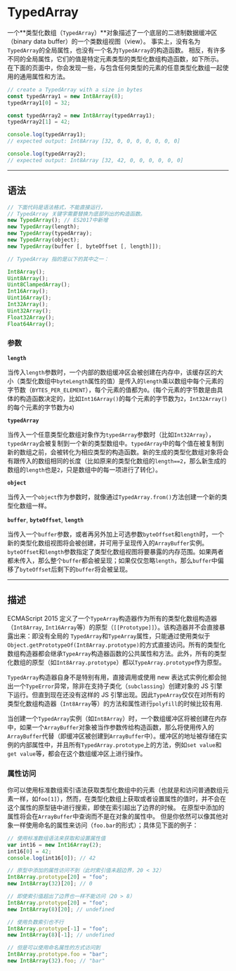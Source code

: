 # TypedArray

一个**类型化数组（`TypedArray`）**对象描述了一个底层的二进制数据缓冲区（binary data buffer）的一个类数组视图（view）。
事实上，没有名为`TypedArray`的全局属性，也没有一个名为`TypedArray`的构造函数。
相反，有许多不同的全局属性，它们的值是特定元素类型的类型化数组构造函数，如下所示。
在下面的页面中，你会发现一些，与包含任何类型的元素的任意类型化数组一起使用的通用属性和方法。

```js
// create a TypedArray with a size in bytes
const typedArray1 = new Int8Array(8);
typedArray1[0] = 32;

const typedArray2 = new Int8Array(typedArray1);
typedArray2[1] = 42;

console.log(typedArray1);
// expected output: Int8Array [32, 0, 0, 0, 0, 0, 0, 0]

console.log(typedArray2);
// expected output: Int8Array [32, 42, 0, 0, 0, 0, 0, 0]
```

---

## 语法

```js
// 下面代码是语法格式，不能直接运行，
// TypedArray 关键字需要替换为底部列出的构造函数。
new TypedArray(); // ES2017中新增
new TypedArray(length);
new TypedArray(typedArray);
new TypedArray(object);
new TypedArray(buffer [, byteOffset [, length]]);

// TypedArray 指的是以下的其中之一：

Int8Array();
Uint8Array();
Uint8ClampedArray();
Int16Array();
Uint16Array();
Int32Array();
Uint32Array();
Float32Array();
Float64Array();
```

### 参数

**`length`**

当传入`length`参数时，一个内部的数组缓冲区会被创建在内存中，该缓存区的大小（类型化数组中`byteLength`属性的值）是传入的`length`乘以数组中每个元素的字节数（`BYTES_PER_ELEMENT`），每个元素的值都为`0`。(每个元素的字节数是由具体的构造函数决定的，比如`Int16Array()`的每个元素的字节数为`2`，`Int32Array()`的每个元素的字节数为`4`)

**`typedArray`**

当传入一个任意类型化数组对象作为`typedArray`参数时（比如`Int32Array`），`typedArray`会被复制到一个新的类型数组中。`typedArray`中的每个值在被复制到新的数组之前，会被转化为相应类型的构造函数。新的生成的类型化数组对象将会有跟传入的数组相同的长度（比如原来的类型化数组的`length==2`，那么新生成的数组的`length`也是`2`，只是数组中的每一项进行了转化）。

**`object`**

当传入一个`object`作为参数时，就像通过`TypedArray.from()`方法创建一个新的类型化数组一样。

**`buffer`**, **`byteOffset`**, **`length`**

当传入一个`buffer`参数，或者再另外加上可选参数`byteOffset`和`length`时，一个新的类型化数组视图将会被创建，并可用于呈现传入的`ArrayBuffer`实例。`byteOffset`和`length`参数指定了类型化数组视图将要暴露的内存范围。如果两者都未传入，那么整个`buffer`都会被呈现；如果仅仅忽略`length`，那么`buffer`中偏移了`byteOffset`后剩下的`buffer`将会被呈现。

---

## 描述

ECMAScript 2015 定义了一个`TypeArray`构造器作为所有的类型化数组构造器（`Int8Array`, `Int16Array`等）的原型（`[[Prototype]]`）。该构造器并不会直接暴露出来：即没有全局的 `TypedArray`和`TypeArray`属性，只能通过使用类似于`Object.getPrototypeOf(Int8Array.prototype)`的方式直接访问。所有的类型化数组构造器都会继承`TypeArray`构造器函数的公共属性和方法。此外，所有的类型化数组的原型（如`Int8Array.prototype`）都以`TypeArray.prototype`作为原型。

`TypedArray`构造器自身不是特别有用，直接调用或使用 new 表达式实例化都会抛出一个`TypeError`异常，除非在支持子类化（`subclassing`）创建对象的 JS 引擎下运行。但直到现在还没有这样的 JS 引擎出现。因此`TypeArray`仅仅在对所有的类型化数组构造器（`Int8Array`等）的方法和属性进行`polyfill`的时候比较有用.

当创建一个`TypedArray`实例（如`Int8Array`）时，一个数组缓冲区将被创建在内存中，如果一个`ArrayBuffer`对象被当作参数传给构造函数，那么将使用传入的`ArrayBuffer`代替（即缓冲区被创建到`ArrayBuffer`中）。缓冲区的地址被存储在实例的内部属性中，并且所有`TypedArray.prototype`上的方法，例如`set value`和`get value`等，都会在这个数组缓冲区上进行操作。

### 属性访问

你可以使用标准数组索引语法获取类型化数组中的元素（也就是和访问普通数组元素一样，如`foo[1]`），然而，在类型化数组上获取或者设置属性的值时，并不会在这个属性的原型链中进行搜索，即使在索引超出了边界的时候。
在原型中添加的属性将会在`ArrayBuffer`中查询而不是在对象的属性中。
但是你依然可以像其他对象一样使用命名的属性来访问（`foo.bar`的形式）；具体见下面的例子：

```js
// 使用标准数组语法来获取和设置属性值
var int16 = new Int16Array(2);
int16[0] = 42;
console.log(int16[0]); // 42

// 原型中添加的属性访问不到（此时索引值未超边界，20 < 32）
Int8Array.prototype[20] = "foo";
new Int8Array(32)[20]; // 0

// 即使索引值超出了边界也一样不能访问（20 > 8）
Int8Array.prototype[20] = "foo";
new Int8Array(8)[20]; // undefined

// 使用负数索引也不行
Int8Array.prototype[-1] = "foo";
new Int8Array(8)[-1]; // undefined

// 但是可以使用命名属性的方式访问到
Int8Array.prototype.foo = "bar";
new Int8Array(32).foo; // "bar"
```
